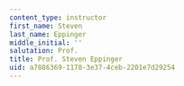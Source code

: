 ```yaml
---
content_type: instructor
first_name: Steven
last_name: Eppinger
middle_initial: ''
salutation: Prof.
title: Prof. Steven Eppinger
uid: a7886369-1178-3e37-4ceb-2201e7d29254
---
```

